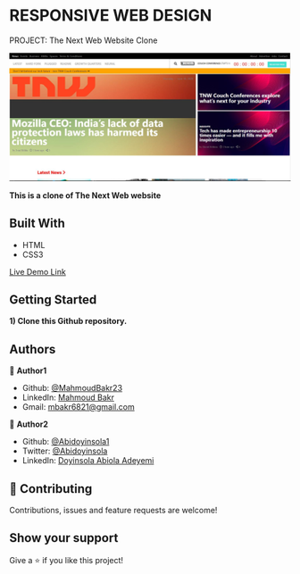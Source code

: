 # RESPONSIVE WEB DESIGN
PROJECT: The Next Web Website Clone

![screenshot](./images/Screenshot.JPG)

**This is a clone of The Next Web website**

## Built With

- HTML
- CSS3

[Live Demo Link](https://rawcdn.githack.com/MahmoudBakr23/Responsive-Web-Design/c1d790b34a42aa843d7ac39f603cd55886621ae7/index.html)

## Getting Started

**1) Clone this Github repository.**

## Authors

👤 **Author1**

- Github: [@MahmoudBakr23](https://github.com/MahmoudBakr23)
- LinkedIn: [Mahmoud Bakr](https://www.linkedin.com/in/mahmoud-bakr-a76323194/)
- Gmail: mbakr6821@gmail.com

👤 **Author2**

- Github: [@Abidoyinsola1](https://github.com/Abidoyinsola1)
- Twitter: [@Abidoyinsola](https://twitter.com/abidoyinsola)
- LinkedIn: [Doyinsola Abiola Adeyemi](https://www.linkedin.com/in/doyinsola-adeyemi)

## 🤝 Contributing

Contributions, issues and feature requests are welcome!

## Show your support

Give a ⭐️ if you like this project!
